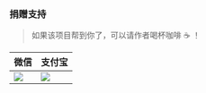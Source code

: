 ### 捐赠支持
> 如果该项目帮到你了，可以请作者喝杯咖啡 ☕ ！

|   微信  |   支付宝  |
|--- | --- |
|  ![](https://i.loli.net/2019/03/28/5c9c951c61a9a.png)   |  ![](https://i.loli.net/2019/03/28/5c9c95355fecb.png)  |

